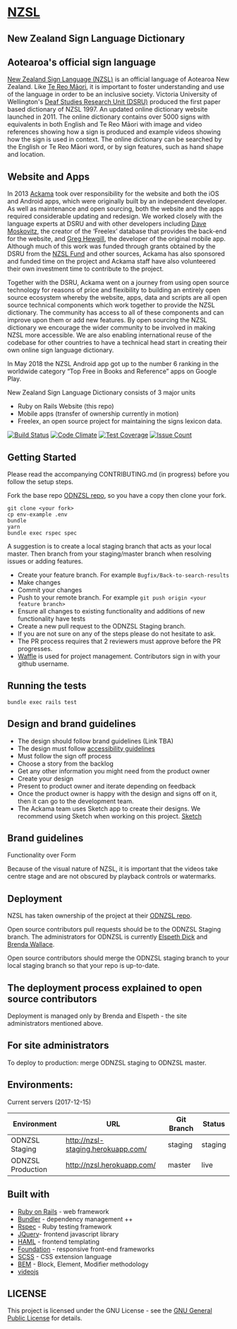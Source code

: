 
<a href="https://www.nzsl.nz" target="_blank"><h1>NZSL</h1></a>

## New Zealand Sign Language Dictionary

## Aotearoa's official sign language


<a href="https://www.odi.govt.nz/nzsl/about" target="_blank">New Zealand Sign Language (NZSL)</a> is an official language of Aotearoa New Zealand. Like <a href="https://www.tpk.govt.nz/en/whakamahia/te-reo-maori" target="_blank">Te Reo Māori</a>, it is important to foster understanding and use of the language in order to be an inclusive society. Victoria University of Wellington's <a href="https://www.victoria.ac.nz/lals/centres-and-institutes/dsru" target="_blank">Deaf Studies Research Unit (DSRU)</a> produced the first paper based dictionary of NZSL 1997. An updated online dictionary website launched in 2011. The online dictionary contains over 5000 signs with equivalents in both English and Te Reo Māori with image and video references showing how a sign is produced and example videos showing how the sign is used in context. The online dictionary can be searched by the English or Te Reo Māori word, or by sign features, such as hand shape and location.

## Website and Apps

In 2013 <a href="https://www.ackama.com/" target="_blank">Ackama</a> took over responsibility for the website and both the iOS and Android apps, which were originally built by an independent developer. As well as maintenance and open sourcing, both the website and the apps required considerable updating and redesign. We worked closely with the language experts at DSRU and with other developers including <a href="https://dave.moskovitz.co.nz" target="_blank">Dave Moskovitz</a>, the creator of the ‘Freelex’ database that provides the back-end for the website, and
<a href="https://hewgill.com" target="_blank">Greg Hewgill</a>, the developer of the original mobile app. Although much of this work was funded through grants obtained by the DSRU from the <a href="https://www.odi.govt.nz/nzsl/nzsl-fund/" target="_blank">NZSL Fund</a> and other sources, Ackama has also sponsored and funded time on the project and Ackama staff have also volunteered their own investment time to contribute to the project.

Together with the DSRU, Ackama went on a journey from using open source technology for reasons of price and flexibility to building an entirely open source ecosystem whereby the website, apps, data and scripts are all open source technical components which work together to provide the NZSL dictionary. The community has access to all of these components and can improve upon them or add new features. By open sourcing the NZSL dictionary we encourage the wider community to be involved in making NZSL more accessible. We are also enabling international reuse of the codebase for other countries to have a technical head start in creating their own online sign language dictionary.

In May 2018 the NZSL Android app got up to the number 6 ranking in the worldwide category “Top Free in Books and Reference” apps on Google Play.

New Zealand Sign Language Dictionary consists of 3 major units
* Ruby on Rails Website (this repo)
* Mobile apps (transfer of ownership currently in motion)
* Freelex, an open source project for maintaining the signs lexicon data.

[![Build Status](https://travis-ci.org/ODNZSL/nzsl-online.svg?branch=master)](https://travis-ci.org/ODNZSL/nzsl-online)
[![Code Climate](https://codeclimate.com/github/ODNZSL/nzsl-online/badges/gpa.svg)](https://codeclimate.com/github/ODNZSL/nzsl-online)
[![Test Coverage](https://codeclimate.com/github/ODNZSL/nzsl-online/badges/coverage.svg)](https://codeclimate.com/github/ODNZSL/nzsl-online/coverage)
[![Issue Count](https://codeclimate.com/github/ODNZSL/nzsl-online/badges/issue_count.svg)](https://codeclimate.com/github/ODNZSL/nzsl-online)

## Getting Started

Please read the accompanying CONTRIBUTING.md (in progress) before you follow the setup steps.

Fork the base repo [ODNZSL repo](https://github.com/ODNZSL/nzsl-online), so you have a copy then clone your fork.

```
git clone <your fork>
cp env-example .env
bundle
yarn
bundle exec rspec spec

```

A suggestion is to create a local staging branch that acts as your local master. Then branch from your staging/master branch when resolving issues or adding features.

  * Create your feature branch. For example `Bugfix/Back-to-search-results`
  * Make changes
  * Commit your changes
  * Push to your remote branch. For example `git push origin <your feature branch>`
  * Ensure all changes to existing functionality and additions of new functionality have tests
  * Create a new pull request to the ODNZSL Staging branch.
  * If you are not sure on any of the steps please do not hesitate to ask.
  * The PR process requires that 2 reviewers must approve before the PR progresses.
  * [Waffle](https://waffle.io) is used for project management. Contributors sign in with your github username.

## Running the tests

`bundle exec rails test`

## Design and brand guidelines  

  * The design should follow brand guidelines (Link TBA)
  * The design must follow [accessibility guidelines](https://material.io/design/usability/accessibility.html#composition)
  * Must follow the sign off process
  * Choose a story from the backlog
  * Get any other information you might need from the product owner
  * Create your design
  * Present to product owner and iterate depending on feedback
  * Once the product owner is happy with the design and signs off on it, then it can go to the development team.
  * The Ackama team uses Sketch app to create their designs. We recommend using Sketch when working on this project.  [Sketch](https://www.sketchapp.com/)

## Brand guidelines

Functionality over Form

Because of the visual nature of NZSL, it is important that the videos take centre stage and are not obscured by playback controls or watermarks.

## Deployment

NZSL has taken ownership of the project at their [ODNZSL repo](https://github.com/ODNZSL/nzsl-online).

Open source contributors pull requests should be to the ODNZSL Staging branch. The administrators for ODNZSL is currently [Elspeth Dick](https://github.com/elspeth-rabid) and [Brenda Wallace](https://github.com/Br3nda).

Open source contributors should merge the ODNZSL staging branch to your local staging branch so that your repo is up-to-date.

## The deployment process explained to open source contributors

Deployment is managed only by Brenda and Elspeth - the site administrators mentioned above.

## For site administrators

To deploy to production: merge ODNZSL staging to ODNZSL master.

## Environments:

Current servers (2017-12-15)

| Environment        | URL                                       | Git Branch | Status       |
|--------------------|-------------------------------------------|------------|--------------|
| ODNZSL Staging     | http://nzsl-staging.herokuapp.com/        | staging    | staging      |
| ODNZSL Production  | http://nzsl.herokuapp.com/                | master     | live         |

## Built with

  * [Ruby on Rails](https://rubyonrails.org) - web framework
  * [Bundler](https://bundler.io) - dependency management ++
  * [Rspec](http://rspec.info) - Ruby testing framework
  * [JQuery](https://jquery.com)- frontend javascript library
  * [HAML](http://haml.info) - frontend templating
  * [Foundation](https://foundation.zurb.com) - responsive front-end frameworks
  * [SCSS](https://sass-lang.com) - CSS extension language
  * [BEM](https://css-tricks.com/bem-101/) -  Block, Element, Modifier methodology
  * [videojs](https://docs.videojs.com/docs/guides/setup.html)

## LICENSE

This project is licensed under the GNU License - see the [GNU General Public License](https://github.com/ODNZSL/nzsl-online/blob/staging/LICENSE) for details.
